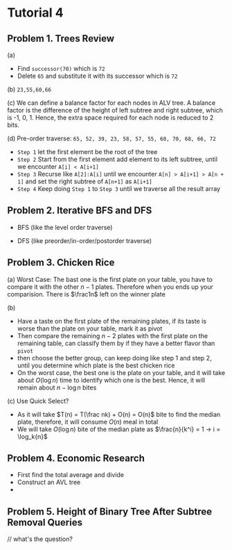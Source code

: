# Tutorial 4

## Problem 1. Trees Review

(a)

- Find `successor(70)` which is `72`
- Delete `65` and substitute it with its successor which is `72`

(b) `23,55,60,66`

(c) We can define a balance factor for each nodes in ALV tree. A balance factor is the difference of the height of left subtree and right subtree, which is -1, 0, 1. Hence, the extra space required for each node is reduced to 2 bits.

(d) Pre-order traverse: `65, 52, 39, 23, 58, 57, 55, 60, 70, 68, 66, 72`

- `Step 1` let the first element be the root of the tree
- `Step 2` Start from the first element add element to its left subtree, until we encounter `A[i] < A[i+1]`
- `Step 3` Recurse like `A[2]:A[i]` until we encounter `A[n] > A[i+1] > A[n + 1]` and set the right subtree of `A[n+1]` as `A[i+1]`
- `Step 4` Keep doing `Step 1` to `Step 3` until we traverse all the result array

## Problem 2. Iterative BFS and DFS

- BFS (like the level order traverse)




- DFS (like preorder/in-order/postorder traverse)





## Problem 3. Chicken Rice

(a) Worst Case: The bast one is the first plate on your table, you have to compare it with the other $n-1$ plates. Therefore when you ends up your comparision. There is $\frac1n$ left on the winner plate

(b)
- Have a taste on the first plate of the remaining plates, if its taste is worse than the plate on your table, mark it as pivot
- Then compare the remaining $n-2$ plates with the first plate on the remaining table, can classify them by if they have a better flavor than `pivot`
- then choose the better group, can keep doing like step 1 and step 2, until you determine which plate is the best chicken rice
- On the worst case, the best one is the plate on your table, and it will take about $O(\log{n})$ time to identify which one is the best. Hence, it will remain about $n-\log{n}$ bites

(c) Use Quick Select?
- As it will take $T(n) = T(\frac nk) + O(n) = O(n)$ bite to find the median plate, therefore, it will consume $O(n)$ meal in total
- We will take $O(\log{n})$ bite of the median plate as $\frac{n}{k^i} = 1 → i = \log_k{n}$

## Problem 4. Economic Research

- First find the total average and divide 
- Construct an AVL tree
- 




## Problem 5. Height of Binary Tree After Subtree Removal Queries

// what's the question?